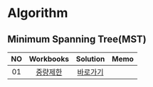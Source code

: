 # Algorithm 

## Minimum Spanning Tree(MST)
|<center>NO|<center>Workbooks|<center>Solution|<center>Memo|
|:---:|:---:|:---:|:---:|
|01|[<center>중량제한](https://app.codility.com/programmers/lessons/5-prefix_sums/passing_cars/)|[<center>바로가기](./Solution/입국심사)||





